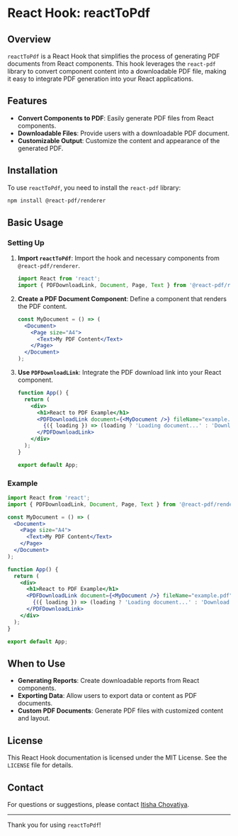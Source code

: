 # React Hook: reactToPdf

## Overview

`reactToPdf` is a React Hook that simplifies the process of generating PDF documents from React components. This hook leverages the `react-pdf` library to convert component content into a downloadable PDF file, making it easy to integrate PDF generation into your React applications.

## Features

- **Convert Components to PDF**: Easily generate PDF files from React components.
- **Downloadable Files**: Provide users with a downloadable PDF document.
- **Customizable Output**: Customize the content and appearance of the generated PDF.

## Installation

To use `reactToPdf`, you need to install the `react-pdf` library:

```bash
npm install @react-pdf/renderer
```

## Basic Usage

### Setting Up

1. **Import `reactToPdf`**: Import the hook and necessary components from `@react-pdf/renderer`.

   ```jsx
   import React from 'react';
   import { PDFDownloadLink, Document, Page, Text } from '@react-pdf/renderer';
   ```

2. **Create a PDF Document Component**: Define a component that renders the PDF content.

   ```jsx
   const MyDocument = () => (
     <Document>
       <Page size="A4">
         <Text>My PDF Content</Text>
       </Page>
     </Document>
   );
   ```

3. **Use `PDFDownloadLink`**: Integrate the PDF download link into your React component.

   ```jsx
   function App() {
     return (
       <div>
         <h1>React to PDF Example</h1>
         <PDFDownloadLink document={<MyDocument />} fileName="example.pdf">
           {({ loading }) => (loading ? 'Loading document...' : 'Download PDF')}
         </PDFDownloadLink>
       </div>
     );
   }

   export default App;
   ```

### Example

```jsx
import React from 'react';
import { PDFDownloadLink, Document, Page, Text } from '@react-pdf/renderer';

const MyDocument = () => (
  <Document>
    <Page size="A4">
      <Text>My PDF Content</Text>
    </Page>
  </Document>
);

function App() {
  return (
    <div>
      <h1>React to PDF Example</h1>
      <PDFDownloadLink document={<MyDocument />} fileName="example.pdf">
        {({ loading }) => (loading ? 'Loading document...' : 'Download PDF')}
      </PDFDownloadLink>
    </div>
  );
}

export default App;
```

## When to Use

- **Generating Reports**: Create downloadable reports from React components.
- **Exporting Data**: Allow users to export data or content as PDF documents.
- **Custom PDF Documents**: Generate PDF files with customized content and layout.

## License

This React Hook documentation is licensed under the MIT License. See the `LICENSE` file for details.

## Contact

For questions or suggestions, please contact [Itisha Chovatiya](mailto:itishachovatiya7096@gmail.com).

---

Thank you for using `reactToPdf`!
